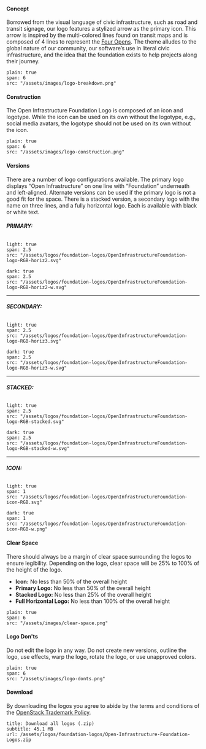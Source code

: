 #### **Concept** 

Borrowed from the visual language of civic infrastructure, such as road and transit signage, our logo features a stylized arrow as the primary icon. This arrow is inspired by the multi-colored lines found on transit maps and is composed of 4 lines to represent the [Four Opens](https://openinfra.dev/four-opens/). The theme alludes to the global nature of our community, our software’s use in literal civic infrastructure, and the idea that the foundation exists to help projects along their journey.


```image
plain: true
span: 6
src: "/assets/images/logo-breakdown.png"
```

#### **Construction** 

The Open Infrastructure Foundation Logo is composed of an icon and logotype. While the icon can be used on its own without the logotype, e.g., social media avatars, the logotype should not be used on its own without the icon. 

```image
plain: true
span: 6
src: "/assets/images/logo-construction.png"
```

#### **Versions**  

There are a number of logo configurations available. The primary logo displays “Open Infrastructure” on one line with “Foundation” underneath and left-aligned. Alternate versions can be used if the primary logo is not a good fit for the space. There is a stacked version, a secondary logo with the name on three lines, and a fully horizontal logo. Each is available with black or white text.  

###### **PRIMARY:**

```image
light: true
span: 2.5
src: "/assets/logos/foundation-logos/OpenInfrastructureFoundation-logo-RGB-horiz2.svg"
```

```image
dark: true
span: 2.5   
src: "/assets/logos/foundation-logos/OpenInfrastructureFoundation-logo-RGB-horiz2-w.svg"
```

---  


###### **SECONDARY:**

```image
light: true
span: 2.5   
src: "/assets/logos/foundation-logos/OpenInfrastructureFoundation-logo-RGB-horiz3.svg"
```

```image
dark: true
span: 2.5
src: "/assets/logos/foundation-logos/OpenInfrastructureFoundation-logo-RGB-horiz3-w.svg"
```
---  

###### **STACKED:**

```image
light: true
span: 2.5
src: "/assets/logos/foundation-logos/OpenInfrastructureFoundation-logo-RGB-stacked.svg"
```

```image
dark: true
span: 2.5
src: "/assets/logos/foundation-logos/OpenInfrastructureFoundation-logo-RGB-stacked-w.svg"
```  
---


###### **ICON:**

```image
light: true
span: 1
src: "/assets/logos/foundation-logos/OpenInfrastructureFoundation-icon-RGB.svg"
```

```image
dark: true
span: 1
src: "/assets/logos/foundation-logos/OpenInfrastructureFoundation-icon-RGB-w.png"
```

#### **Clear Space**  

There should always be a margin of clear space surrounding the logos to ensure legibility. Depending on the logo, clear space will be 25% to 100% of the height of the logo. 

- **Icon:**  No less than 50% of the overall height 
- **Primary Logo:** No less than 50% of the overall height
- **Stacked Logo:**  No less than 25% of the overall height 
- **Full Horizontal Logo:** No less than 100% of the overall height  


```image
plain: true
span: 6
src: "/assets/images/clear-space.png"
```

#### **Logo Don'ts**  

Do not edit the logo in any way. Do not create new versions, outline the logo, use effects, warp the logo, rotate the logo, or use unapproved colors. 

```image
plain: true
span: 6
src: "/assets/images/logo-donts.png"
```


#### **Download**  

By downloading the logos you agree to abide by the terms and conditions of the [OpenStack Trademark Policy](https://www.openstack.org/brand/openstack-trademark-policy/). 


```download
title: Download all logos (.zip)
subtitle: 45.1 MB
url: /assets/logos/foundation-logos/Open-Infrastructure-Foundation-Logos.zip
```